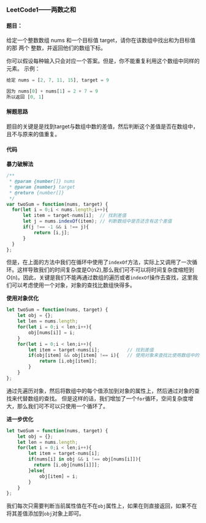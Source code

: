 ### LeetCode1——两数之和
#### 题目：
给定一个整数数组 nums 和一个目标值 target，请你在该数组中找出和为目标值的那 两个 整数，并返回他们的数组下标。

你可以假设每种输入只会对应一个答案。但是，你不能重复利用这个数组中同样的元素。
示例：
```javascript
给定 nums = [2, 7, 11, 15], target = 9

因为 nums[0] + nums[1] = 2 + 7 = 9
所以返回 [0, 1]
```
#### 解题思路
题目的关键是是找到target与数组中数的差值，然后判断这个差值是否在数组中，且不与原来的值重复。

#### 代码
**暴力破解法**
```javascript
/**
 * @param {number[]} nums
 * @param {number} target
 * @return {number[]}
 */
var twoSum = function(nums, target) {
  for(let i = 0;i < nums.length;i++){
      let item = target-nums[i];  // 找到差值
      let j = nums.indexOf(item); // 判断数组中是否还含有这个差值
      if(j !== -1 && i !== j){
          return [i,j];
      }
  }
};
```
但是，在上面的方法中我们在循环中使用了`indexOf`方法，实际上又调用了一次循环。这样导致我们的时间复杂度是O(n2),那么我们可不可以将时间复杂度缩短到O(n)。因此，关键是我们不能再通过数组的遍历或者`indexOf`操作去查找，这里我们可以考虑使用一个对象，对象的查找比数组快得多。

**使用对象优化**
```javascript
let twoSum = function(nums, target) {
    let obj = {};
    let len = nums.length;
    for(let i = 0;i < len;i++){
        obj[nums[i]] = i;
    }
    for(let i = 0;i < len;i++){
        let item = target-nums[i];          // 找到差值
        if(obj[item] && obj[item] !== i){   // 使用对象来查找比使用数组中的indexOf要快得多。
            return [i,obj[item]];
        }
    }
};
```
通过先遍历对象，然后将数组中的每个值添加到对象的属性上，然后通过对象的查找来代替数组的查找。
但是这样的话，我们增加了一个`for`循环，空间复杂度增大，那么我们可不可以只使用一个循环了。

**进一步优化**

```javascript
let twoSum = function(nums, target) {
    let obj = {};
    let len = nums.length;
    for(let i = 0;i < len;i++){
        let item = target-nums[i];
        if(nums[i] in obj && i !== obj[nums[i]]){
          return [i,obj[nums[i]]];
        }else{
            obj[item] = i;
        }
    }
};
```
我们每次只需要判断当前属性值在不在`obj`属性上，如果在则直接返回，如果不在将其差值添加到`obj`对象上即可。
